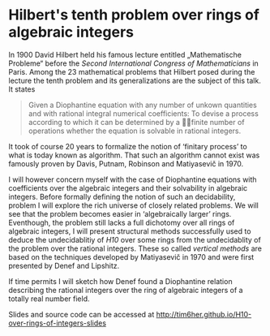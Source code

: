 # Hilbert's tenth problem over rings of algebraic integers

In 1900 David Hilbert held his famous lecture entitled „Mathematische Probleme“
before the *Second International Congress of Mathematicians* in Paris. Among the
23 mathematical problems that Hilbert posed during the lecture the tenth problem
and its generalizations are the subject of this talk. It states

> Given a Diophantine equation with any number of unkown quantities and with
> rational integral numerical coefficients: To devise a process according to
> which it can be determined by a 􏰀􏰁finite number of operations whether the
> equation is solvable in rational integers.

It took of course 20 years to formalize the notion of ‘finitary process’ to what
is today known as algorithm. That such an algorithm cannot exist was famously
proven by Davis, Putnam, Robinson and Matiyasevič in 1970.

I will however concern myself with the case of Diophantine equations with
coefficients over the algebraic integers and their solvability in algebraic
integers. Before formally defining the notion of such an decidability, problem I
will explore the rich universe of closely related problems. We will see that the
problem becomes easier in ‘algebraically larger’ rings. Eventhough, the problem
still lacks a full dichotomy over all rings of algebraic integers, I will
present structural methods successfully used to deduce the undecidablitiy of
*H10* over some rings from the undecidablity of the problem over the rational
integers. These so called *vertical methods* are based on the techniques
developed by Matiyasevič in 1970 and were first presented by Denef and Lipshitz.

If time permits I will sketch how Denef found a Diophantine relation describing
the rational integers over the ring of algebraic integers of a totally real
number field.

Slides and source code can be accessed at <http://tim6her.github.io/H10-over-rings-of-integers-slides>
